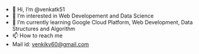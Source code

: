 - 👋 Hi, I’m @venkatk51
- 👀 I’m interested in Web Developement and Data Science
- 🌱 I’m currently learning  Google Cloud Platform, Web Development, Data Structures and Algorithm
- 📫 How to reach me 
- Mail id: venkikv60@gmail.com

<!---
venkatk51/venkatk51 is a ✨ special ✨ repository because its `README.md` (this file) appears on your GitHub profile.
You can click the Preview link to take a look at your changes.
--->
